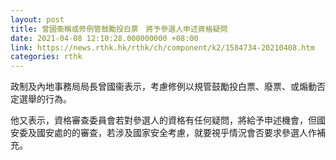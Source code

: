 ```yaml
---
layout: post
title: 曾國衞稱或修例管鼓勵投白票　將予參選人申述資格疑問
date: 2021-04-08 12:10:28.000000000 +08:00
link: https://news.rthk.hk/rthk/ch/component/k2/1584734-20210408.htm
categories: rthk
---
```


政制及內地事務局局長曾國衞表示，考慮修例以規管鼓勵投白票、廢票、或煽動否定選舉的行為。

他又表示，資格審查委員會若對參選人的資格有任何疑問，將給予申述機會，但國安委及國安處的的審查，若涉及國家安全考慮，就要視乎情況會否要求參選人作補充。
